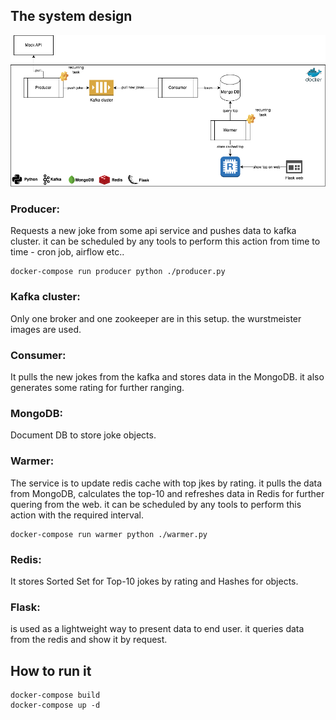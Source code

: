 
## The system design

![alt text](./Services.png)

### Producer:
Requests a new joke from some api service and pushes data to kafka cluster. it can be scheduled by any tools to perform this action from time to time - cron job, airflow etc..
```
docker-compose run producer python ./producer.py
```

### Kafka cluster:
Only one broker and one zookeeper are in this setup. the wurstmeister images are used.

### Consumer:
It pulls the new jokes from the kafka and stores data in the MongoDB. it also generates some rating for further ranging.

### MongoDB:
Document DB to store joke objects.

### Warmer:
The service is to update redis cache with top jkes by rating. it pulls the data from MongoDB, calculates the top-10 and refreshes data in Redis for further quering from the web. it can be scheduled by any tools to perform this action with the required interval.
```
docker-compose run warmer python ./warmer.py
```

### Redis:
It stores Sorted Set for Top-10 jokes by rating and Hashes for objects.

### Flask:
is used as a lightweight way to present data to end user. it queries data from the redis and show it by request.

## How to run it
```
docker-compose build
docker-compose up -d
```